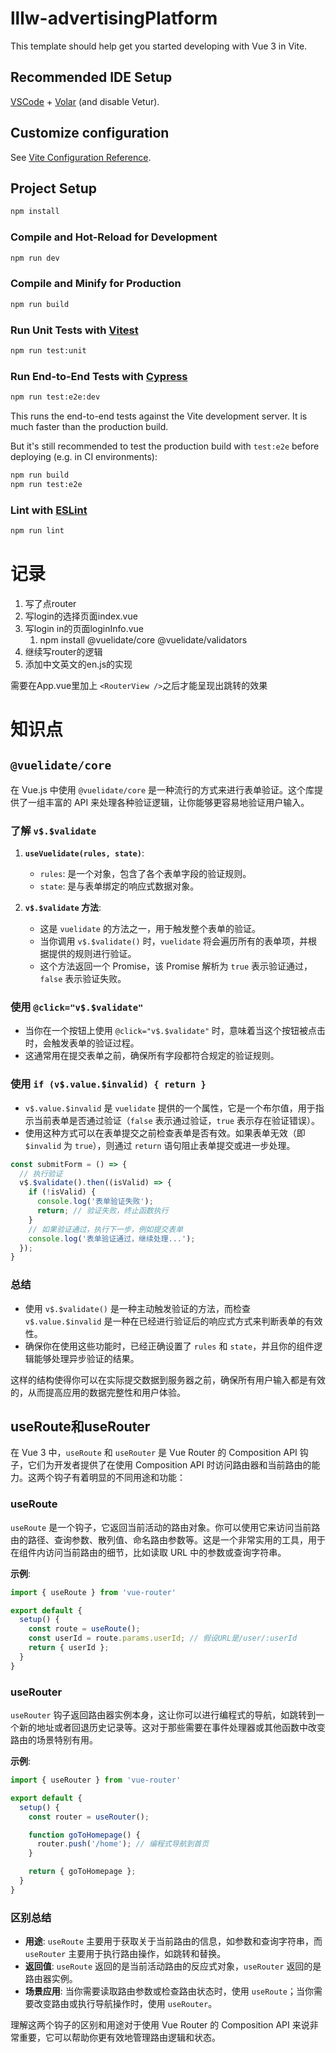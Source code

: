 # lllw-advertisingPlatform

This template should help get you started developing with Vue 3 in Vite.

## Recommended IDE Setup

[VSCode](https://code.visualstudio.com/) + [Volar](https://marketplace.visualstudio.com/items?itemName=Vue.volar) (and disable Vetur).

## Customize configuration

See [Vite Configuration Reference](https://vitejs.dev/config/).

## Project Setup

```sh
npm install
```

### Compile and Hot-Reload for Development

```sh
npm run dev
```

### Compile and Minify for Production

```sh
npm run build
```

### Run Unit Tests with [Vitest](https://vitest.dev/)

```sh
npm run test:unit
```

### Run End-to-End Tests with [Cypress](https://www.cypress.io/)

```sh
npm run test:e2e:dev
```

This runs the end-to-end tests against the Vite development server.
It is much faster than the production build.

But it's still recommended to test the production build with `test:e2e` before deploying (e.g. in CI environments):

```sh
npm run build
npm run test:e2e
```

### Lint with [ESLint](https://eslint.org/)

```sh
npm run lint
```

# 记录

1. 写了点router
2. 写login的选择页面index.vue
3. 写login in的页面loginInfo.vue
   1. npm install @vuelidate/core @vuelidate/validators
4. 继续写router的逻辑
5. 添加中文英文的en.js的实现

需要在App.vue里加上 `<RouterView />`之后才能呈现出跳转的效果

# 知识点

## `@vuelidate/core`

在 Vue.js 中使用 `@vuelidate/core` 是一种流行的方式来进行表单验证。这个库提供了一组丰富的 API 来处理各种验证逻辑，让你能够更容易地验证用户输入。

### 了解 `v$.$validate`

1. **`useVuelidate(rules, state)`**:

   - `rules`: 是一个对象，包含了各个表单字段的验证规则。
   - `state`: 是与表单绑定的响应式数据对象。
2. **`v$.$validate` 方法**:

   - 这是 `vuelidate` 的方法之一，用于触发整个表单的验证。
   - 当你调用 `v$.$validate()` 时，`vuelidate` 将会遍历所有的表单项，并根据提供的规则进行验证。
   - 这个方法返回一个 Promise，该 Promise 解析为 `true` 表示验证通过，`false` 表示验证失败。

### 使用 `@click="v$.$validate"`

- 当你在一个按钮上使用 `@click="v$.$validate"` 时，意味着当这个按钮被点击时，会触发表单的验证过程。
- 这通常用在提交表单之前，确保所有字段都符合规定的验证规则。

### 使用 `if (v$.value.$invalid) { return }`

- `v$.value.$invalid` 是 `vuelidate` 提供的一个属性，它是一个布尔值，用于指示当前表单是否通过验证（`false` 表示通过验证，`true` 表示存在验证错误）。
- 使用这种方式可以在表单提交之前检查表单是否有效。如果表单无效（即 `$invalid` 为 `true`），则通过 `return` 语句阻止表单提交或进一步处理。

```javascript
const submitForm = () => {
  // 执行验证
  v$.$validate().then((isValid) => {
    if (!isValid) {
      console.log('表单验证失败');
      return; // 验证失败，终止函数执行
    }
    // 如果验证通过，执行下一步，例如提交表单
    console.log('表单验证通过，继续处理...');
  });
}
```

### 总结

- 使用 `v$.$validate()` 是一种主动触发验证的方法，而检查 `v$.value.$invalid` 是一种在已经进行验证后的响应式方式来判断表单的有效性。
- 确保你在使用这些功能时，已经正确设置了 `rules` 和 `state`，并且你的组件逻辑能够处理异步验证的结果。

这样的结构使得你可以在实际提交数据到服务器之前，确保所有用户输入都是有效的，从而提高应用的数据完整性和用户体验。

## useRoute和useRouter

在 Vue 3 中，`useRoute` 和 `useRouter` 是 Vue Router 的 Composition API 钩子，它们为开发者提供了在使用 Composition API 时访问路由器和当前路由的能力。这两个钩子有着明显的不同用途和功能：

### useRoute

`useRoute` 是一个钩子，它返回当前活动的路由对象。你可以使用它来访问当前路由的路径、查询参数、散列值、命名路由参数等。这是一个非常实用的工具，用于在组件内访问当前路由的细节，比如读取 URL 中的参数或查询字符串。

**示例**:

```javascript
import { useRoute } from 'vue-router'

export default {
  setup() {
    const route = useRoute();
    const userId = route.params.userId; // 假设URL是/user/:userId
    return { userId };
  }
}
```

### useRouter

`useRouter` 钩子返回路由器实例本身，这让你可以进行编程式的导航，如跳转到一个新的地址或者回退历史记录等。这对于那些需要在事件处理器或其他函数中改变路由的场景特别有用。

**示例**:

```javascript
import { useRouter } from 'vue-router'

export default {
  setup() {
    const router = useRouter();

    function goToHomepage() {
      router.push('/home'); // 编程式导航到首页
    }

    return { goToHomepage };
  }
}
```

### 区别总结

- **用途**: `useRoute` 主要用于获取关于当前路由的信息，如参数和查询字符串，而 `useRouter` 主要用于执行路由操作，如跳转和替换。
- **返回值**: `useRoute` 返回的是当前活动路由的反应式对象，`useRouter` 返回的是路由器实例。
- **场景应用**: 当你需要读取路由参数或检查路由状态时，使用 `useRoute`；当你需要改变路由或执行导航操作时，使用 `useRouter`。

理解这两个钩子的区别和用途对于使用 Vue Router 的 Composition API 来说非常重要，它可以帮助你更有效地管理路由逻辑和状态。
